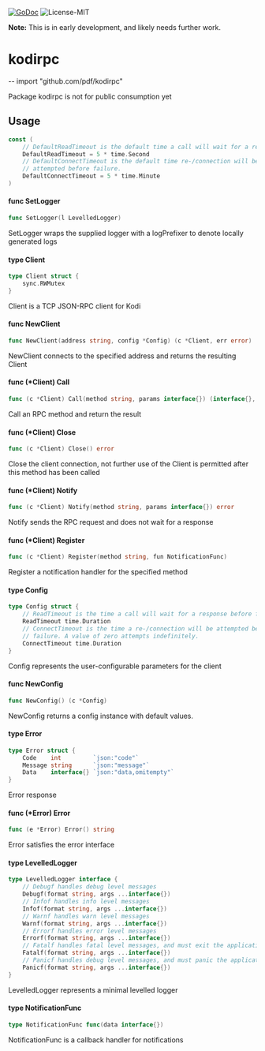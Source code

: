 [![GoDoc](https://godoc.org/github.com/pdf/kodirpc?status.svg)](http://godoc.org/github.com/pdf/kodirpc) ![License-MIT](http://img.shields.io/badge/license-MIT-red.svg)

__Note:__ This is in early development, and likely needs further work.

# kodirpc
--
    import "github.com/pdf/kodirpc"

Package kodirpc is not for public consumption yet

## Usage

```go
const (
	// DefaultReadTimeout is the default time a call will wait for a response.
	DefaultReadTimeout = 5 * time.Second
	// DefaultConnectTimeout is the default time re-/connection will be
	// attempted before failure.
	DefaultConnectTimeout = 5 * time.Minute
)
```

#### func  SetLogger

```go
func SetLogger(l LevelledLogger)
```
SetLogger wraps the supplied logger with a logPrefixer to denote locally
generated logs

#### type Client

```go
type Client struct {
	sync.RWMutex
}
```

Client is a TCP JSON-RPC client for Kodi

#### func  NewClient

```go
func NewClient(address string, config *Config) (c *Client, err error)
```
NewClient connects to the specified address and returns the resulting Client

#### func (*Client) Call

```go
func (c *Client) Call(method string, params interface{}) (interface{}, error)
```
Call an RPC method and return the result

#### func (*Client) Close

```go
func (c *Client) Close() error
```
Close the client connection, not further use of the Client is permitted after
this method has been called

#### func (*Client) Notify

```go
func (c *Client) Notify(method string, params interface{}) error
```
Notify sends the RPC request and does not wait for a response

#### func (*Client) Register

```go
func (c *Client) Register(method string, fun NotificationFunc)
```
Register a notification handler for the specified method

#### type Config

```go
type Config struct {
	// ReadTimeout is the time a call will wait for a response before failure.
	ReadTimeout time.Duration
	// ConnectTimeout is the time a re-/connection will be attempted before
	// failure. A value of zero attempts indefinitely.
	ConnectTimeout time.Duration
}
```

Config represents the user-configurable parameters for the client

#### func  NewConfig

```go
func NewConfig() (c *Config)
```
NewConfig returns a config instance with default values.

#### type Error

```go
type Error struct {
	Code    int         `json:"code"`
	Message string      `json:"message"`
	Data    interface{} `json:"data,omitempty"`
}
```

Error response

#### func (*Error) Error

```go
func (e *Error) Error() string
```
Error satisfies the error interface

#### type LevelledLogger

```go
type LevelledLogger interface {
	// Debugf handles debug level messages
	Debugf(format string, args ...interface{})
	// Infof handles info level messages
	Infof(format string, args ...interface{})
	// Warnf handles warn level messages
	Warnf(format string, args ...interface{})
	// Errorf handles error level messages
	Errorf(format string, args ...interface{})
	// Fatalf handles fatal level messages, and must exit the application
	Fatalf(format string, args ...interface{})
	// Panicf handles debug level messages, and must panic the application
	Panicf(format string, args ...interface{})
}
```

LevelledLogger represents a minimal levelled logger

#### type NotificationFunc

```go
type NotificationFunc func(data interface{})
```

NotificationFunc is a callback handler for notifications

